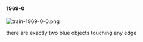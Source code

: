 #### 1969-0
![train-1969-0-0.png](https://github.com/lil-lab/nlvr/raw/master/nlvr/train/images/45/train-1969-0-0.png "train-1969-0-0.png")

there are exactly two blue objects touching any edge